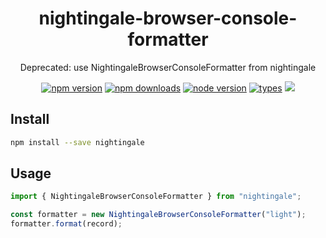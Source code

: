 <h1 align="center">
  nightingale-browser-console-formatter
</h1>

<p align="center">
  Deprecated: use NightingaleBrowserConsoleFormatter from nightingale
</p>

<p align="center">
  <a href="https://npmjs.org/package/nightingale-browser-console-formatter"><img src="https://img.shields.io/npm/v/nightingale-browser-console-formatter.svg?style=flat-square" alt="npm version"></a>
  <a href="https://npmjs.org/package/nightingale-browser-console-formatter"><img src="https://img.shields.io/npm/dw/nightingale-browser-console-formatter.svg?style=flat-square" alt="npm downloads"></a>
  <a href="https://npmjs.org/package/nightingale-browser-console-formatter"><img src="https://img.shields.io/node/v/nightingale-browser-console-formatter.svg?style=flat-square" alt="node version"></a>
  <a href="https://npmjs.org/package/nightingale-browser-console-formatter"><img src="https://img.shields.io/npm/types/nightingale-browser-console-formatter.svg?style=flat-square" alt="types"></a>
  <a href="https://codecov.io/gh/christophehurpeau/nightingale"><img src="https://img.shields.io/codecov/c/github/christophehurpeau/nightingale/main.svg?style=flat-square"></a>
</p>

## Install

```sh
npm install --save nightingale
```

## Usage

```js
import { NightingaleBrowserConsoleFormatter } from "nightingale";

const formatter = new NightingaleBrowserConsoleFormatter("light");
formatter.format(record);
```
